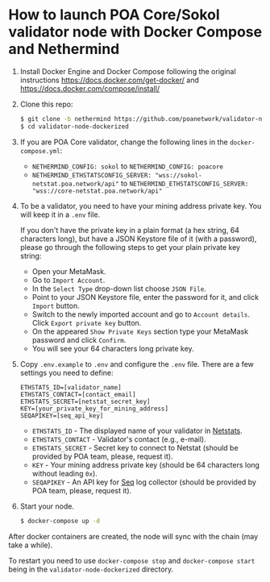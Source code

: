 # How to launch POA Core/Sokol validator node with Docker Compose and Nethermind

1. Install Docker Engine and Docker Compose following the original instructions https://docs.docker.com/get-docker/ and https://docs.docker.com/compose/install/

2. Clone this repo:

    ```bash
    $ git clone -b nethermind https://github.com/poanetwork/validator-node-dockerized
    $ cd validator-node-dockerized
    ```

3. If you are POA Core validator, change the following lines in the `docker-compose.yml`:

    - `NETHERMIND_CONFIG: sokol` to `NETHERMIND_CONFIG: poacore`
    - `NETHERMIND_ETHSTATSCONFIG_SERVER: "wss://sokol-netstat.poa.network/api"` to `NETHERMIND_ETHSTATSCONFIG_SERVER: "wss://core-netstat.poa.network/api"`

4. To be a validator, you need to have your mining address private key. You will keep it in a `.env` file.

    If you don't have the private key in a plain format (a hex string, 64 characters long), but have a JSON Keystore file of it (with a password), please go through     the following steps to get your plain private key string:

    - Open your MetaMask.
    - Go to `Import Account`.
    - In the `Select Type` drop-down list choose `JSON File`.
    - Point to your JSON Keystore file, enter the password for it, and click `Import` button.
    - Switch to the newly imported account and go to `Account details`. Click `Export private key` button.
    - On the appeared `Show Private Keys` section type your MetaMask password and click `Confirm`.
    - You will see your 64 characters long private key.

5. Copy `.env.example` to `.env` and configure the `.env` file. There are a few settings you need to define:

    ```
    ETHSTATS_ID=[validator_name]
    ETHSTATS_CONTACT=[contact_email]
    ETHSTATS_SECRET=[netstat_secret_key]
    KEY=[your_private_key_for_mining_address]
    SEQAPIKEY=[seq_api_key]
    ```

    - `ETHSTATS_ID` - The displayed name of your validator in [Netstats](https://sokol-netstat.poa.network/).
    - `ETHSTATS_CONTACT` - Validator's contact (e.g., e-mail).
    - `ETHSTATS_SECRET` - Secret key to connect to Netstat (should be provided by POA team, please, request it).
    - `KEY` - Your mining address private key (should be 64 characters long without leading `0x`).
    - `SEQAPIKEY` - An API key for [Seq](https://datalust.co/seq) log collector (should be provided by POA team, please, request it).

6. Start your node.

    ```bash
    $ docker-compose up -d
    ```

After docker containers are created, the node will sync with the chain (may take a while).

To restart you need to use `docker-compose stop` and `docker-compose start` being in the `validator-node-dockerized` directory.
